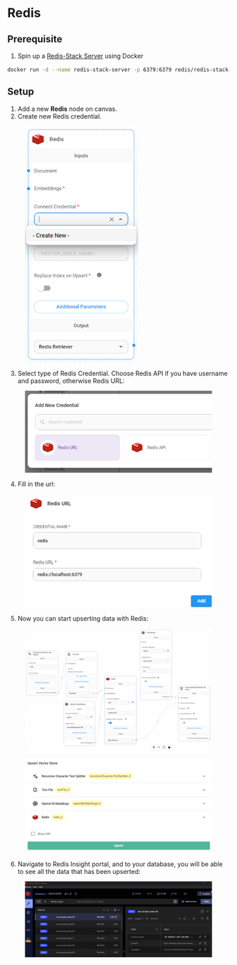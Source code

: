 # Redis

## Prerequisite

1. Spin up a [Redis-Stack Server](https://redis.io/docs/latest/operate/oss_and_stack/install/install-stack/docker/) using Docker

```bash
docker run -d --name redis-stack-server -p 6379:6379 redis/redis-stack-server:latest
```

## Setup

1. Add a new **Redis** node on canvas.
2. Create new Redis credential.

<figure><img src="/assets/image (1) (1) (3) (1) (1).png" alt="" width="257"><figcaption></figcaption></figure>

3. Select type of Redis Credential. Choose Redis API if you have username and password, otherwise Redis URL:

<figure><img src="/assets/image (2) (1) (1) (2).png" alt="" width="563"><figcaption></figcaption></figure>

4. Fill in the url:

<figure><img src="/assets/image (3) (1) (1) (1) (2) (1).png" alt="" width="542"><figcaption></figcaption></figure>

5. Now you can start upserting data with Redis:

<figure><img src="/assets/image (8) (1) (1) (1) (1) (1) (1) (1) (1) (1).png" alt=""><figcaption></figcaption></figure>

<figure><img src="/assets/image (9) (2) (1).png" alt=""><figcaption></figcaption></figure>

6. Navigate to Redis Insight portal, and to your database, you will be able to see all the data that has been upserted:

<figure><img src="/assets/image (138).png" alt=""><figcaption></figcaption></figure>
